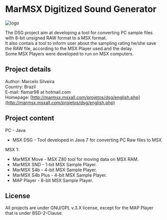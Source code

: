 # MarMSX Digitized Sound Generator

![logo](http://marmsx.msxall.com/projetos/dsg/DSG_logo.gif)

The DSG project aim at developing a tool for converting PC sample files with 8-bit unsigned RAW format to a MSX format. <br />
It also contais a tool to inform user about the sampling rating he/she save the RAW file, according to the MSX Player used and the delay. <br />
Some MSX Players were developed to run on MSX computers.

## Project details

Author: Marcelo Silveira <br />
Country: Brazil <br />
E-mail: flamar98 at hotmail.com <br />
Homepage: [http://marmsx.msxall.com/projetos/dsg/english.php](http://marmsx.msxall.com/projetos/dsg/english.php)

## Project content

PC - Java
* MSX DSG - Tool developed in Java 7 for converting PC Raw files to MSX

MSX 1:
* MarMSX Move - MSX Z80 tool for moving data on MSX RAM.
* MarMSX SND - 1-bit MSX Sample Player.
* MarMSX S4b - 4-bit MSX Sample Player.
* MarMSX S4b Plus - 4-bit MSX Sample Player.
* MAP Player - 8-bit MSX Sample Player.

## License
All projects are under GNU/GPL v.3.X license, except for the MAP Player that is under BSD-2-Clause.